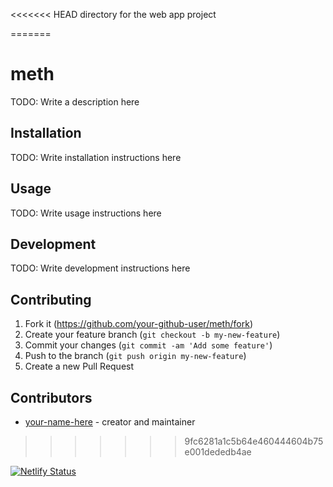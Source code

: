 <<<<<<< HEAD
directory for the web app project

=======
# meth

TODO: Write a description here

## Installation

TODO: Write installation instructions here

## Usage

TODO: Write usage instructions here

## Development

TODO: Write development instructions here

## Contributing

1. Fork it (<https://github.com/your-github-user/meth/fork>)
2. Create your feature branch (`git checkout -b my-new-feature`)
3. Commit your changes (`git commit -am 'Add some feature'`)
4. Push to the branch (`git push origin my-new-feature`)
5. Create a new Pull Request

## Contributors

- [your-name-here](https://github.com/your-github-user) - creator and maintainer
>>>>>>> 9fc6281a1c5b64e460444604b75e001dededb4ae


[![Netlify Status](https://api.netlify.com/api/v1/badges/00011869-019c-4220-8453-3851a1a21e4b/deploy-status)](https://app.netlify.com/sites/multimediaentertainmenttierheuristic/deploys)
